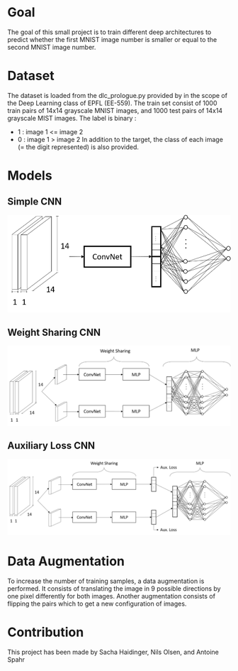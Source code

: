 # Goal
The goal of this small project is to train different deep architectures to predict whether the first MNIST image number is smaller or equal to the second MNIST image number.

# Dataset
The dataset is loaded from the dlc_prologue.py provided by in the scope of the Deep Learning class of EPFL (EE-559). The train set consist of 1000 train pairs of 14x14 grayscale MNIST images, and 1000 test pairs of 14x14 grayscale MIST images. The label is binary :
* 1 : image 1 <= image 2
* 0 : image 1 > image 2
In addition to the target, the class of each image (= the digit represented) is also provided.

# Models
## Simple CNN
![simple CNN](Report/Figures/BaseConv.png)

## Weight Sharing CNN
![WS CNN](Report/Figures/WeightSharing.PNG)

## Auxiliary Loss CNN
![AL CNN](Report/Figures/AuxLoss.png)

# Data Augmentation
To increase the number of training samples, a data augmentation is performed. It consists of translating the image in 9 possible directions by one pixel differently for both images. Another augmentation consists of flipping the pairs which to get a new configuration of images.

# Contribution
This project has been made by Sacha Haidinger, Nils Olsen, and Antoine Spahr

